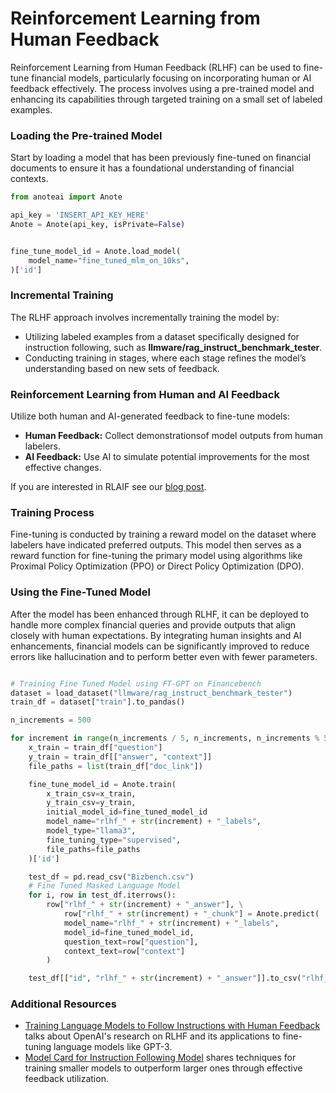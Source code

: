 # Reinforcement Learning from Human Feedback

Reinforcement Learning from Human Feedback (RLHF) can be used to fine-tune financial models, particularly focusing on incorporating human or AI feedback effectively. The process involves using a pre-trained model and enhancing its capabilities through targeted training on a small set of labeled examples.

### Loading the Pre-trained Model
Start by loading a model that has been previously fine-tuned on financial documents to ensure it has a foundational understanding of financial contexts.

``` py
from anoteai import Anote

api_key = 'INSERT_API_KEY_HERE'
Anote = Anote(api_key, isPrivate=False)


fine_tune_model_id = Anote.load_model(
    model_name="fine_tuned_mlm_on_10ks",
)['id']
```

### Incremental Training
The RLHF approach involves incrementally training the model by:

- Utilizing labeled examples from a dataset specifically designed for instruction following, such as **llmware/rag_instruct_benchmark_tester**.
- Conducting training in stages, where each stage refines the model’s understanding based on new sets of feedback.

### Reinforcement Learning from Human and AI Feedback

Utilize both human and AI-generated feedback to fine-tune models:

- **Human Feedback:** Collect demonstrationsof model outputs from human labelers.
- **AI Feedback:** Use AI to simulate potential improvements for the most effective changes.

If you are interested in RLAIF see our [blog post](https://anote-ai.medium.com/reinforcement-learning-from-ai-feedback-5d5dd53cd26e).

### Training Process
Fine-tuning is conducted by training a reward model on the dataset where labelers have indicated preferred outputs. This model then serves as a reward function for fine-tuning the primary model using algorithms like Proximal Policy Optimization (PPO) or Direct Policy Optimization (DPO).

### Using the Fine-Tuned Model
After the model has been enhanced through RLHF, it can be deployed to handle more complex financial queries and provide outputs that align closely with human expectations. By integrating human insights and AI enhancements, financial models can be significantly improved to reduce errors like hallucination and to perform better even with fewer parameters.

``` py

# Training Fine Tuned Model using FT-GPT on Financebench
dataset = load_dataset("llmware/rag_instruct_benchmark_tester")
train_df = dataset["train"].to_pandas()

n_increments = 500

for increment in range(n_increments / 5, n_increments, n_increments % 5):
    x_train = train_df["question"]
    y_train = train_df[["answer", "context"]]
    file_paths = list(train_df["doc_link"])

    fine_tune_model_id = Anote.train(
        x_train_csv=x_train,
        y_train_csv=y_train,
        initial_model_id=fine_tuned_model_id
        model_name="rlhf_" + str(increment) + "_labels",
        model_type="llama3",
        fine_tuning_type="supervised",
        file_paths=file_paths
    )['id']

    test_df = pd.read_csv("Bizbench.csv")
    # Fine Tuned Masked Language Model
    for i, row in test_df.iterrows():
        row["rlhf_" + str(increment) + "_answer"], \
            row["rlhf_" + str(increment) + "_chunk"] = Anote.predict(
            model_name="rlhf_" + str(increment) + "_labels",
            model_id=fine_tuned_model_id,
            question_text=row["question"],
            context_text=row["context"]
        )

    test_df[["id", "rlhf_" + str(increment) + "_answer"]].to_csv("rlhf_" + str(increment) + "_submission.csv")
```

### Additional Resources

- [Training Language Models to Follow Instructions with Human Feedback](https://openai.com/research/instruction-following) talks about OpenAI's research on RLHF and its applications to fine-tuning language models like GPT-3.
- [Model Card for Instruction Following Model](https://github.com/openai/following-instructions-human-feedback/blob/main/model-card.md) shares techniques for training smaller models to outperform larger ones through effective feedback utilization.
